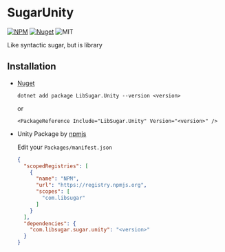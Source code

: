 # SugarUnity 

[![NPM](https://img.shields.io/npm/v/com.libsugar.sugar.unity)](https://www.npmjs.com/package/com.libsugar.sugar.unity)
[![Nuget](https://img.shields.io/nuget/v/LibSugar.Unity)](https://www.nuget.org/packages/LibSugar.Unity/)
![MIT](https://img.shields.io/github/license/libsugar/SugarUnity)

Like syntactic sugar, but is library

## Installation

- [Nuget](https://www.nuget.org/packages/LibSugar.Unity/)
  ```
  dotnet add package LibSugar.Unity --version <version>
  ```
  or
  ```
  <PackageReference Include="LibSugar.Unity" Version="<version>" />
  ```

- Unity Package by [npmjs](https://www.npmjs.com/package/com.libsugar.sugar.unity)

  Edit your `Packages/manifest.json`

  ```json
  {
    "scopedRegistries": [
      {
        "name": "NPM",
        "url": "https://registry.npmjs.org",
        "scopes": [
          "com.libsugar"
        ]
      }
    ],
    "dependencies": {
      "com.libsugar.sugar.unity": "<version>"
    }
  }
  ```
